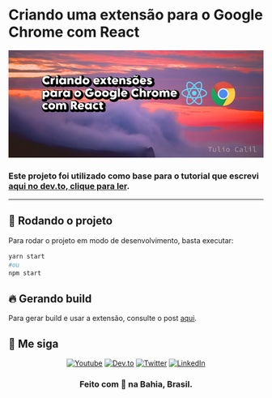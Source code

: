 # Criando uma extensão para o Google Chrome com React

<div align="center">

![](logo.jpg)

</div>

### Este projeto foi utilizado como base para o tutorial que escrevi [aqui no dev.to, clique para ler](https://dev.to/tuliocalil/criando-extensoes-para-o-google-chrome-com-react-1laa).

<hr/>

## 🚀 Rodando o projeto

Para rodar o projeto em modo de desenvolvimento, basta executar:

```bash
yarn start
#ou
npm start
```

## 🔥 Gerando build

Para gerar build e usar a extensão, consulte o post [aqui](https://dev.to/tuliocalil/criando-extensoes-para-o-google-chrome-com-react-1laa).

## 🎯 Me siga

<div align="center">

[![Youtube](https://img.shields.io/badge/youtube-%23FF0000.svg?&style=for-the-badge&logo=youtube&logoColor=white)](https://www.youtube.com/tuliocalil)
[![Dev.to](https://img.shields.io/badge/dev.to-%230A0A0A.svg?&style=for-the-badge&logo=dev.to&logoColor=white)](https://dev.to/tuliocalil)
[![Twitter](https://img.shields.io/badge/twitter-%231DA1F2.svg?&style=for-the-badge&logo=twitter&logoColor=white)](https://twitter.com/tuliocalil)
[![LinkedIn](https://img.shields.io/badge/linkedin-%230077B5.svg?&style=for-the-badge&logo=linkedin&logoColor=white)](https://www.linkedin.com/in/tuliocalil/)

### Feito com 💙 na Bahia, Brasil.

</div>
